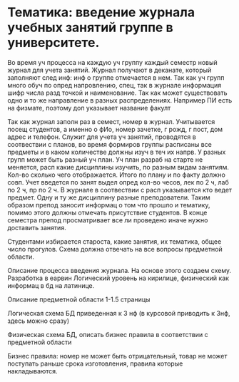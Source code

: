# Тематика: введение журнала учебных занятий группе в университете.

Во время уч процесса на каждую уч группу каждый семестр новый журнал для учета занятий. Журнал получают в деканате, который заполняют след инф: инф о группе отмечается в нем. Так как уч групп много обуч по опред напровлению, спец, так в журнале информация шифр числа разд точкой и наименование. Так как может существовать одно и то же направление в разных распределениях. Например ПИ есть на физмате, поэтому доп указывает название факулт

Так как журнал заполн раз в семест, номер в журнал. Учитывается посещ студентов, а именно о фИо, номер зачетке, г рожд, г пост, дом адрес и телефон. Служит для учета уч занятий, проводятся в соотвествии с планов, во время формиров группы расписаны все предметы и в каком количестве должны изуч в теч их напрв. У разных групп может быть разный уч план. Уч план разраб на старте не меняется, расп какие дисциплины изучить, по разным видам занятиям. Кол-во сколько чего отображается. Итого по плану и по факту должно совп. Учет введется по занят выдел опред кол-во чесов, лек по 2 ч, лаб по 2 ч, пр по 2 ч. В журнале в соотвествии с расп указывается кто ведет предмет. Одну и ту же дисциплину разные преподователи. Таким образом препод заносит информац о том что прошло и тематику, помимо этого должны отмечать присутствие студентов. В конце семестра препод просматривает все ли проведено иначе нужно доставить занятия.

Студентами избирается староста, какие занятия, их тематика, общее число прогулов. Схема должна отвечать на все вопросы предметной области.

Описание процесса введения журнала. На основе этого создаем схему. Разработка в еарвин Логический уровень на кирилице, физический как информац в бд на латинице.

Описание предметной области 1-1.5 страницы

Логическая схема БД приведенная к 3 нф (в курсовой приводить к 3нф, здесь можно сразу)

Физическая схема БД, описать бизнес правила в соответствии с предметной области

Бизнес правила: номер не может быть отрицательный, товар не может поступать раньше срока изготовления, правила которые накладываются. 